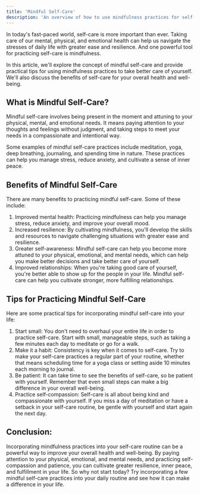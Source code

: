 ```yaml
---
title: 'Mindful Self-Care'
description: 'An overview of how to use mindfulness practices for self-care, how to take care of your mental health, and how to develop a self-care routine.'
---
```





In today's fast-paced world, self-care is more important than ever. Taking care of our mental, physical, and emotional health can help us navigate the stresses of daily life with greater ease and resilience. And one powerful tool for practicing self-care is mindfulness.

In this article, we'll explore the concept of mindful self-care and provide practical tips for using mindfulness practices to take better care of yourself. We'll also discuss the benefits of self-care for your overall health and well-being.

##  What is Mindful Self-Care?

Mindful self-care involves being present in the moment and attuning to your physical, mental, and emotional needs. It means paying attention to your thoughts and feelings without judgment, and taking steps to meet your needs in a compassionate and intentional way.

Some examples of mindful self-care practices include meditation, yoga, deep breathing, journaling, and spending time in nature. These practices can help you manage stress, reduce anxiety, and cultivate a sense of inner peace.

## Benefits of Mindful Self-Care

There are many benefits to practicing mindful self-care. Some of these include:
1.  Improved mental health: Practicing mindfulness can help you manage stress, reduce anxiety, and improve your overall mood.
2.  Increased resilience: By cultivating mindfulness, you'll develop the skills and resources to navigate challenging situations with greater ease and resilience.
3.  Greater self-awareness: Mindful self-care can help you become more attuned to your physical, emotional, and mental needs, which can help you make better decisions and take better care of yourself.
4.  Improved relationships: When you're taking good care of yourself, you're better able to show up for the people in your life. Mindful self-care can help you cultivate stronger, more fulfilling relationships.

## Tips for Practicing Mindful Self-Care

Here are some practical tips for incorporating mindful self-care into your life:
1.  Start small: You don't need to overhaul your entire life in order to practice self-care. Start with small, manageable steps, such as taking a few minutes each day to meditate or go for a walk.
2.  Make it a habit: Consistency is key when it comes to self-care. Try to make your self-care practices a regular part of your routine, whether that means scheduling time for a yoga class or setting aside 10 minutes each morning to journal.
3.  Be patient: It can take time to see the benefits of self-care, so be patient with yourself. Remember that even small steps can make a big difference in your overall well-being.
4.  Practice self-compassion: Self-care is all about being kind and compassionate with yourself. If you miss a day of meditation or have a setback in your self-care routine, be gentle with yourself and start again the next day.

## Conclusion:

Incorporating mindfulness practices into your self-care routine can be a powerful way to improve your overall health and well-being. By paying attention to your physical, emotional, and mental needs, and practicing self-compassion and patience, you can cultivate greater resilience, inner peace, and fulfillment in your life. So why not start today? Try incorporating a few mindful self-care practices into your daily routine and see how it can make a difference in your life.
